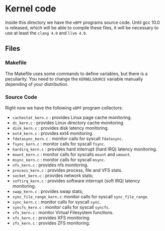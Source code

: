 # Kernel code

Inside this directory we have the `eBPF` programs source code. Until gcc 10.0
is released, which will be able to compile these files, it will be necessary to
use at least the `clang 4.0` and `llvm 4.0`.

## Files

### Makefile

The Makefile uses some commands to define variables, but there is a
peculiarity. You need to change the `KERNELSOURCE` variable manually depending
of your distribution.

### Source Code

Right now we have the following `eBPF` program collectors:

- `cachestat_kern.c`      : provides Linux page cache monitoring.
- `dc_kern.c`             : provides Linux directory cache monitoring.
- `disk_kern.c`           : provides disk latency monitoring.
- `ext4_kern.c`           : provides ext4 monitoring.
- `fdatasync_kern.c`      : monitor calls for syscall `fdatasync`.
- `fsync_kern.c`          : monitor calls for syscall `fsync`.
- `hardirq_kern.c`        : provides hard interrupt (hard IRQ) latency monitoring.
- `mount_kern.c`          : monitor calls for syscalls `mount` and `umount`.
- `msync_kern.c`          : monitor calls for syscall `msync`.
- `nfs_kern.c`            : provides nfs monitoring.
- `process_kern.c`        : provides process, file and VFS stats.
- `socket_kern.c`         : provides network stats;
- `softirq_kern.c`        : provides software interrupt (soft IRQ) latency monitoring.
- `swap_kern.c`           : provides swap stats;
- `sync_file_range_kern.c`: monitor calls for syscall `sync_file_range`.
- `sync_kern.c`           : monitor calls for syscall `sync`.
- `syncfs_kern.c`         : monitor calls for syscall `syncfs`.
- `vfs_kern.c`            : monitor Virtual Filesystem functions.
- `xfs_kern.c`            : provides XFS monitoring.
- `zfs_kern.c`            : provides ZFS monitoring.
